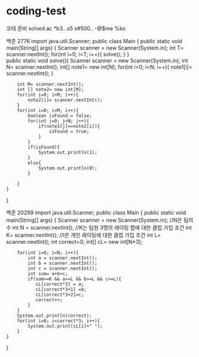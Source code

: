 # coding-test
코테 준비
solved.ac
*b3...s5 s#500.. -@$me %ko


백준 2776
import java.util.Scanner;
public class Main
{
	public static void main(String[] args) {
		Scanner scanner = new Scanner(System.in);
		int T= scanner.nextInt();
		for(int i=0; i<T; i++){
		    solve();
		}
	}	
	public static void solve(){
	    Scanner scanner = new Scanner(System.in);
	    int N= scanner.nextInt();
	    int[] note1= new int[N];
	    for(int i=0; i<N; i++){
	        note1[i]= scanner.nextInt();
	    }
	    
	    int M= scanner.nextInt();
	    int [] note2= new int[M];
	    for(int i=0; i<M; i++){
	        note2[i]= scanner.nextInt();
	    }
	    for(int i=0; i<M; i++){
	        boolean isFound = false;
	        for(int j=0; j<N; j++){
	            if(note1[j]==note2[i]){
	                isFound = true;
	            }
	        }
	        if(isFound){
	            System.out.println(1);
	        }
	        else{
	            System.out.println(0);
	        }
	    
	    }
	}
	
}

백준 20299
import java.util.Scanner;
public class Main
{
	public static void main(String[] args) {
		Scanner scanner = new Scanner(System.in);
		//N은 팀의 수
		int N = scanner.nextInt();
	    //K는 팀원 3명의 레이팅 합에 대한 클럽 가입 조건
	    int K= scanner.nextInt();
	    //l은 개인 레이팅에 대한 클럽 가입 조건
	    int L= scanner.nextInt();
	    int correct=0;
	    int[] cL= new int[N*3];
	    
	    for(int i=0; i<N; i++){
	        int a = scanner.nextInt();
	        int b = scanner.nextInt();
	        int c = scanner.nextInt();
	        int sum= a+b+c;
	        if(sum>=K && a>=L && b>=L && c>=L){
	           cL[correct*3] = a;
	           cL[correct*3+1] =b;
	           cL[correct*3+2]=c;
	           correct++;
	        }
	    }
	    System.out.println(correct);
	    for(int i=0; i<correct*3; i++){
	        System.out.print(cL[i]+" ");
	    }
	}
}
